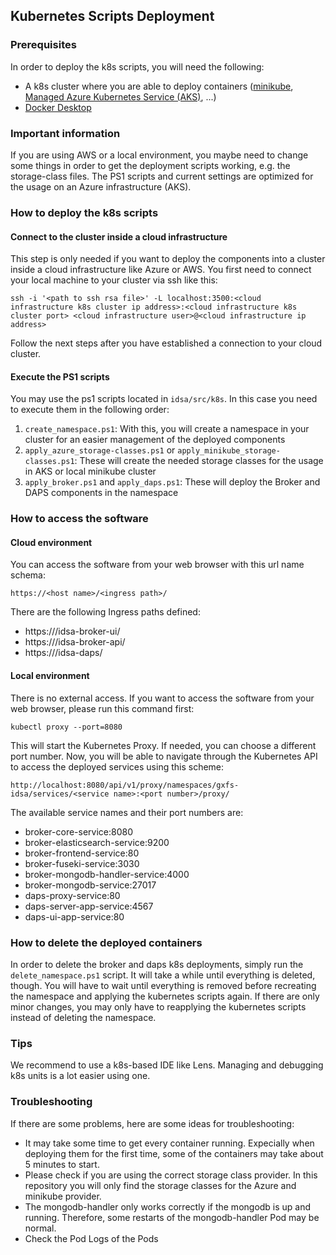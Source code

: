 ## Kubernetes Scripts Deployment
### Prerequisites
In order to deploy the k8s scripts, you will need the following:

* A k8s cluster where you are able to deploy containers ([minikube](https://minikube.sigs.k8s.io/docs/start/), [Managed Azure Kubernetes Service (AKS)](https://docs.microsoft.com/en-us/azure/aks/learn/quick-kubernetes-deploy-cli), ...)
* [Docker Desktop](https://www.docker.com/blog/getting-started-with-docker-desktop/)

### Important information
If you are using AWS or a local environment, you maybe need to change some things in order to get the deployment scripts working, e.g. the storage-class files. The PS1 scripts and current settings are optimized for the usage on an Azure infrastructure (AKS).

### How to deploy the k8s scripts
#### Connect to the cluster inside a cloud infrastructure
This step is only needed if you want to deploy the components into a cluster inside a cloud infrastructure like Azure or AWS. You first need to connect your local machine to your cluster via ssh like this:

`ssh -i '<path to ssh rsa file>' -L localhost:3500:<cloud infrastructure k8s cluster ip address>:<cloud infrastructure k8s cluster port> <cloud infrastructure user>@<cloud infrastructure ip address>`

Follow the next steps after you have established a connection to your cloud cluster.

#### Execute the PS1 scripts
You may use the ps1 scripts located in `idsa/src/k8s`. In this case you need to execute them in the following order:

1. `create_namespace.ps1`: With this, you will create a namespace in your cluster for an easier management of the deployed components
3. `apply_azure_storage-classes.ps1` or `apply_minikube_storage-classes.ps1`: These will create the needed storage classes for the usage in AKS or local minikube cluster
5. `apply_broker.ps1` and `apply_daps.ps1`: These will deploy the Broker and DAPS components in the namespace

### How to access the software
#### Cloud environment
You can access the software from your web browser with this url name schema:

`https://<host name>/<ingress path>/`

There are the following Ingress paths defined:
* https://<host name>/idsa-broker-ui/
* https://<host name>/idsa-broker-api/
* https://<host name>/idsa-daps/

#### Local environment
There is no external access. If you want to access the software from your web browser, please run this command first:

`kubectl proxy --port=8080`

This will start the Kubernetes Proxy. If needed, you can choose a different port number. Now, you will be able to navigate through the Kubernetes API to access the deployed services using this scheme:

`http://localhost:8080/api/v1/proxy/namespaces/gxfs-idsa/services/<service name>:<port number>/proxy/`

The available service names and their port numbers are:
* broker-core-service:8080
* broker-elasticsearch-service:9200
* broker-frontend-service:80
* broker-fuseki-service:3030
* broker-mongodb-handler-service:4000
* broker-mongodb-service:27017
* daps-proxy-service:80
* daps-server-app-service:4567
* daps-ui-app-service:80

### How to delete the deployed containers
In order to delete the broker and daps k8s deployments, simply run the `delete_namespace.ps1` script. It will take a while until everything is deleted, though. You will have to wait until everything is removed before recreating the namespace and applying the kubernetes scripts again. If there are only minor changes, you may only have to reapplying the kubernetes scripts instead of deleting the namespace.

### Tips
We recommend to use a k8s-based IDE like Lens. Managing and debugging k8s units is a lot easier using one.

### Troubleshooting
If there are some problems, here are some ideas for troubleshooting:
* It may take some time to get every container running. Expecially when deploying them for the first time, some of the containers may take about 5 minutes to start.
* Please check if you are using the correct storage class provider. In this repository you will only find the storage classes for the Azure and minikube provider.
* The mongodb-handler only works correctly if the mongodb is up and running. Therefore, some restarts of the mongodb-handler Pod may be normal.
* Check the Pod Logs of the Pods
